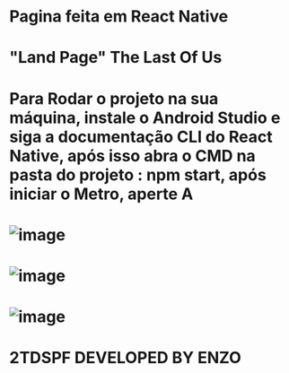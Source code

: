 # Pagina feita em React Native

# "Land Page" The Last Of Us

# Para Rodar o projeto na sua máquina, instale o Android Studio e siga a documentação CLI do React Native, após isso abra o CMD na pasta do projeto : npm start, após iniciar o Metro, aperte A


# ![image](https://github.com/BernardoliveiraFiap/MOBILECHECKPOINT1/assets/126569987/71d9a438-13be-42bd-b208-587d9f903099)
# ![image](https://github.com/BernardoliveiraFiap/React_Native_TheLastOfUs/assets/126569987/be33f7ce-ac52-47d9-8821-7e6f26bac2fb)
# ![image](https://github.com/BernardoliveiraFiap/React_Native_TheLastOfUs/assets/126569987/7bd007d7-c116-4d26-aa76-f01e64844979)


# 2TDSPF DEVELOPED BY ENZO
